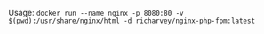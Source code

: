 Usage: `docker run --name nginx -p 8080:80 -v $(pwd):/usr/share/nginx/html -d richarvey/nginx-php-fpm:latest`
